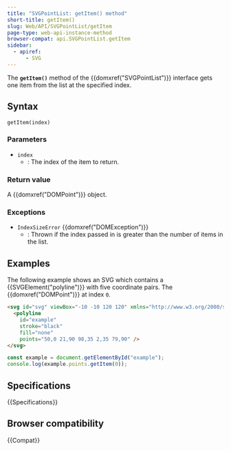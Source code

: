 ```yaml
---
title: "SVGPointList: getItem() method"
short-title: getItem()
slug: Web/API/SVGPointList/getItem
page-type: web-api-instance-method
browser-compat: api.SVGPointList.getItem
sidebar:
  - apiref:
      - SVG
---
```


The **`getItem()`** method of the {{domxref("SVGPointList")}} interface gets one item from the list at the specified index.

## Syntax

```js-nolint
getItem(index)
```

### Parameters

- `index`
  - : The index of the item to return.

### Return value

A {{domxref("DOMPoint")}} object.

### Exceptions

- `IndexSizeError` {{domxref("DOMException")}}
  - : Thrown if the index passed in is greater than the number of items in the list.

## Examples

The following example shows an SVG which contains a {{SVGElement("polyline")}} with five coordinate pairs. The {{domxref("DOMPoint")}} at index `0`.

```html
<svg id="svg" viewBox="-10 -10 120 120" xmlns="http://www.w3.org/2000/svg">
  <polyline
    id="example"
    stroke="black"
    fill="none"
    points="50,0 21,90 98,35 2,35 79,90" />
</svg>
```

```js
const example = document.getElementById("example");
console.log(example.points.getItem(0));
```

## Specifications

{{Specifications}}

## Browser compatibility

{{Compat}}
